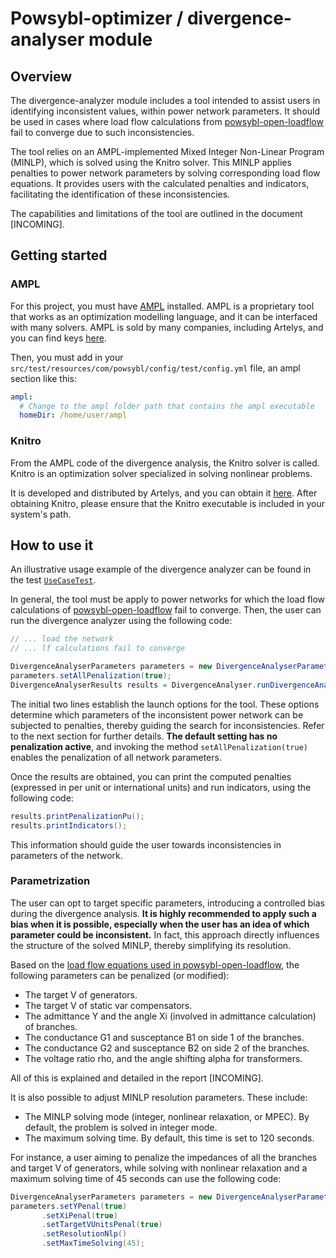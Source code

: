 # Powsybl-optimizer / divergence-analyser module

## Overview

The divergence-analyzer module includes a tool intended to assist users in identifying inconsistent values, within power network parameters.
It should be used in cases where load flow calculations 
from [powsybl-open-loadflow](https://github.com/powsybl/powsybl-open-loadflow) fail to converge 
due to such inconsistencies.

The tool relies on an AMPL-implemented Mixed Integer Non-Linear Program (MINLP), which is solved using the Knitro solver.
This MINLP applies penalties to power network parameters by solving corresponding load flow equations.
It provides users with the calculated penalties and indicators, facilitating the identification of these inconsistencies.

The capabilities and limitations of the tool are outlined in the document [INCOMING].


## Getting started

### AMPL
For this project, you must have [AMPL](https://ampl.com/) installed.
AMPL is a proprietary tool that works as an optimization modelling language, and it can be interfaced with many solvers.
AMPL is sold by many companies, including Artelys, and you can find keys [here](https://www.artelys.com/solvers/ampl/).

Then, you must add in your `src/test/resources/com/powsybl/config/test/config.yml` file, an ampl section like this:
```yaml
ampl:
  # Change to the ampl folder path that contains the ampl executable
  homeDir: /home/user/ampl
```

### Knitro

From the AMPL code of the divergence analysis, the Knitro solver is called. Knitro is an optimization solver specialized in solving nonlinear problems.

It is developed and distributed by Artelys, and you can obtain it [here](https://www.artelys.com/solvers/knitro/). After obtaining Knitro, please ensure that the Knitro executable is included in your system's path.

## How to use it

An illustrative usage example of the divergence analyzer can be found in the test [```UseCaseTest```](https://github.com/powsybl/powsybl-optimizer/blob/divergence-analyser/divergence-analyser/src/test/java/com/powsybl/divergenceanalyser/UseCaseTest.java).

In general, the tool must be apply to power networks for which the load flow calculations
of [powsybl-open-loadflow](https://github.com/powsybl/powsybl-open-loadflow) fail to converge. Then,
the user can run the divergence analyzer using the following code:

 ```java
// ... load the network 
// ... lf calculations fail to converge 

DivergenceAnalyserParameters parameters = new DivergenceAnalyserParameters();
parameters.setAllPenalization(true);
DivergenceAnalyserResults results = DivergenceAnalyser.runDivergenceAnalysis(network, parameters);
 ```

The initial two lines establish the launch options 
for the tool. 
These options determine which parameters of 
the inconsistent power network can
be subjected to penalties, thereby guiding the search for inconsistencies. 
Refer to the next section for further details. **The default setting has no penalization active**, 
and invoking the method ```setAllPenalization(true)``` enables the penalization of all network parameters.

Once the results are obtained, you can print the computed penalties (expressed in per unit 
or international units) and run indicators, using the following code:

 ```java
results.printPenalizationPu();
results.printIndicators();
```

This information should guide the user towards inconsistencies in parameters of the network.


### Parametrization

The user can opt to target specific parameters, 
introducing a controlled bias during the divergence analysis.
**It is highly recommended to apply such a bias when it is possible, especially when the user has an idea of which parameter could be inconsistent.**
In fact, this approach directly influences the structure of the solved MINLP, thereby simplifying its resolution.

Based on the [load flow equations used in powsybl-open-loadflow](https://www.powsybl.org/pages/documentation/simulation/powerflow/openlf.html), the following parameters can be penalized (or modified):
- The target V of generators.
- The target V of static var compensators.
- The admittance Y and the angle Xi (involved in admittance calculation) of branches.
- The conductance G1 and susceptance B1 on side 1 of the branches.
- The conductance G2 and susceptance B2 on side 2 of the branches.
- The voltage ratio rho, and the angle shifting alpha for transformers.

All of this is explained and detailed in the report [INCOMING].

It is also possible to adjust MINLP resolution parameters. These include:
- The MINLP solving mode (integer, nonlinear relaxation, or MPEC). By default, the problem is solved in integer mode.
- The maximum solving time. By default, this time is set to 120 seconds.

For instance, a user aiming to penalize the impedances of all the branches and target V of generators, 
while solving with nonlinear relaxation and a maximum solving time of 45 seconds 
can use the following code:

 ```java
DivergenceAnalyserParameters parameters = new DivergenceAnalyserParameters();
parameters.setYPenal(true)
        .setXiPenal(true)
        .setTargetVUnitsPenal(true)
        .setResolutionNlp()
        .setMaxTimeSolving(45);
 ```